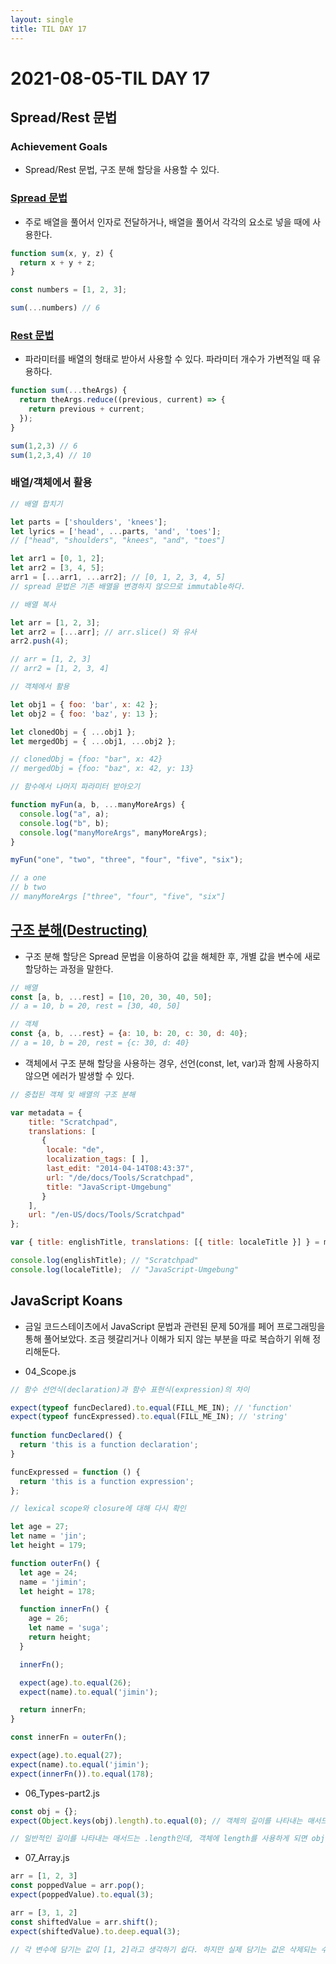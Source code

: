 ```yaml
---
layout: single
title: TIL DAY 17
---
```

# 2021-08-05-TIL DAY 17

## Spread/Rest 문법

### **Achievement Goals**

- Spread/Rest 문법, 구조 분해 할당을 사용할 수 있다.

### **[Spread 문법](https://developer.mozilla.org/ko/docs/Web/JavaScript/Reference/Operators/Spread_syntax)**

- 주로 배열을 풀어서 인자로 전달하거나, 배열을 풀어서 각각의 요소로 넣을 때에 사용한다.

```jsx
function sum(x, y, z) {
  return x + y + z;
}

const numbers = [1, 2, 3];

sum(...numbers) // 6
```

### **[Rest 문법](https://developer.mozilla.org/ko/docs/Web/JavaScript/Reference/Functions/rest_parameters)**

- 파라미터를 배열의 형태로 받아서 사용할 수 있다. 파라미터 개수가 가변적일 때 유용하다.

```jsx
function sum(...theArgs) {
  return theArgs.reduce((previous, current) => {
    return previous + current;
  });
}

sum(1,2,3) // 6
sum(1,2,3,4) // 10
```

### 배열/객체에서 활용

```jsx
// 배열 합치기

let parts = ['shoulders', 'knees'];
let lyrics = ['head', ...parts, 'and', 'toes']; 
// ["head", "shoulders", "knees", "and", "toes"]

let arr1 = [0, 1, 2];
let arr2 = [3, 4, 5];
arr1 = [...arr1, ...arr2]; // [0, 1, 2, 3, 4, 5]
// spread 문법은 기존 배열을 변경하지 않으므로 immutable하다. 
```

```jsx
// 배열 복사

let arr = [1, 2, 3];
let arr2 = [...arr]; // arr.slice() 와 유사
arr2.push(4);

// arr = [1, 2, 3]
// arr2 = [1, 2, 3, 4]
```

```jsx
// 객체에서 활용

let obj1 = { foo: 'bar', x: 42 };
let obj2 = { foo: 'baz', y: 13 };

let clonedObj = { ...obj1 };
let mergedObj = { ...obj1, ...obj2 };

// clonedObj = {foo: "bar", x: 42}
// mergedObj = {foo: "baz", x: 42, y: 13}
```

```jsx
// 함수에서 나머지 파라미터 받아오기

function myFun(a, b, ...manyMoreArgs) {
  console.log("a", a);
  console.log("b", b);
  console.log("manyMoreArgs", manyMoreArgs);
}

myFun("one", "two", "three", "four", "five", "six");

// a one
// b two
// manyMoreArgs ["three", "four", "five", "six"]
```

## [구조 분해(Destructing)](https://developer.mozilla.org/ko/docs/Web/JavaScript/Reference/Operators/Destructuring_assignment)

- 구조 분해 할당은 Spread 문법을 이용하여 값을 해체한 후, 개별 값을 변수에 새로 할당하는 과정을 말한다.

```jsx
// 배열
const [a, b, ...rest] = [10, 20, 30, 40, 50];
// a = 10, b = 20, rest = [30, 40, 50]

// 객체
const {a, b, ...rest} = {a: 10, b: 20, c: 30, d: 40};
// a = 10, b = 20, rest = {c: 30, d: 40}
```

- 객체에서 구조 분해 할당을 사용하는 경우, 선언(const, let, var)과 함께 사용하지 않으면 에러가 발생할 수 있다.

```jsx
// 중첩된 객체 및 배열의 구조 분해

var metadata = {
    title: "Scratchpad",
    translations: [
       {
        locale: "de",
        localization_tags: [ ],
        last_edit: "2014-04-14T08:43:37",
        url: "/de/docs/Tools/Scratchpad",
        title: "JavaScript-Umgebung"
       }
    ],
    url: "/en-US/docs/Tools/Scratchpad"
};

var { title: englishTitle, translations: [{ title: localeTitle }] } = metadata;

console.log(englishTitle); // "Scratchpad"
console.log(localeTitle);  // "JavaScript-Umgebung"
```

## JavaScript Koans

- 금일 코드스테이츠에서 JavaScript 문법과 관련된 문제 50개를 페어 프로그래밍을 통해 풀어보았다. 조금 헷갈리거나 이해가 되지 않는 부분을 따로 복습하기 위해 정리해둔다.

- 04_Scope.js

```jsx
// 함수 선언식(declaration)과 함수 표현식(expression)의 차이

expect(typeof funcDeclared).to.equal(FILL_ME_IN); // 'function'
expect(typeof funcExpressed).to.equal(FILL_ME_IN); // 'string'
  
function funcDeclared() {
  return 'this is a function declaration';
}

funcExpressed = function () {
  return 'this is a function expression';
};
```

```jsx
// lexical scope와 closure에 대해 다시 확인

let age = 27;
let name = 'jin';
let height = 179;

function outerFn() {
  let age = 24;
  name = 'jimin';
  let height = 178;

  function innerFn() {
    age = 26;
    let name = 'suga';
    return height;
  }

  innerFn();

  expect(age).to.equal(26);
  expect(name).to.equal('jimin');

  return innerFn;
}

const innerFn = outerFn();

expect(age).to.equal(27);
expect(name).to.equal('jimin');
expect(innerFn()).to.equal(178);
```

- 06_Types-part2.js

```jsx
const obj = {};
expect(Object.keys(obj).length).to.equal(0); // 객체의 길이를 나타내는 매서드

// 일반적인 길이를 나타내는 매서드는 .length인데, 객체에 length를 사용하게 되면 obj.length로 dot notation으로 인식하게 된다.
```

- 07_Array.js

```jsx
arr = [1, 2, 3]
const poppedValue = arr.pop();
expect(poppedValue).to.equal(3);

arr = [3, 1, 2]
const shiftedValue = arr.shift();
expect(shiftedValue).to.deep.equal(3);

// 각 변수에 담기는 값이 [1, 2]라고 생각하기 쉽다. 하지만 실제 담기는 값은 삭제되는 수의 값이다.
```
